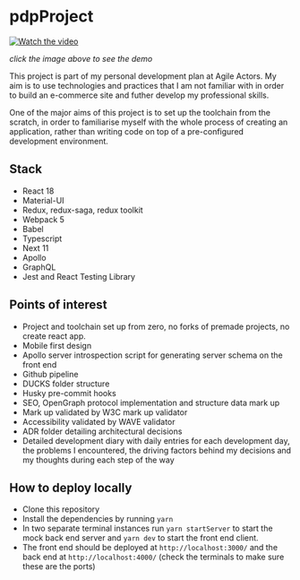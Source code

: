 # pdpProject

[![Watch the video](https://img.youtube.com/vi/tExUzbz5eCY/hqdefault.jpg)](https://youtu.be/tExUzbz5eCY)

*click the image above to see the demo*

This project is part of my personal development plan at Agile Actors. My aim is to use technologies and practices that I am not familiar with in order to build an e-commerce site and futher develop my professional skills.

One of the major aims of this project is to set up the toolchain from the scratch, in order to familiarise myself with the whole process of creating an application, rather than writing code on top of a pre-configured development environment.

## Stack

-   React 18
-   Material-UI
-   Redux, redux-saga, redux toolkit
-   Webpack 5
-   Babel
-   Typescript
-   Next 11
-   Apollo
-   GraphQL
-   Jest and React Testing Library

## Points of interest

-   Project and toolchain set up from zero, no forks of premade projects, no create react app.
-   Mobile first design
-   Apollo server introspection script for generating server schema on the front end
-   Github pipeline
-   DUCKS folder structure
-   Husky pre-commit hooks
-   SEO, OpenGraph protocol implementation and structure data mark up
-   Mark up validated by W3C mark up validator
-   Accessibility validated by WAVE validator
-   ADR folder detailing architectural decisions
-   Detailed development diary with daily entries for each development day, the problems I encountered, the driving factors behind my decisions and my thoughts during each step of the way

## How to deploy locally

-   Clone this repository
-   Install the dependencies by running `yarn`
-   In two separate terminal instances run `yarn startServer` to start the mock back end server and `yarn dev` to start the front end client.
-   The front end should be deployed at `http://localhost:3000/` and the back end at `http://localhost:4000/` (check the terminals to make sure these are the ports)
